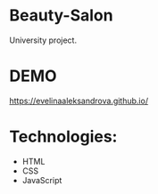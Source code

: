 # Beauty-Salon

University project.
 
# DEMO 
https://evelinaaleksandrova.github.io/

# Technologies:
- HTML
- CSS
- JavaScript
